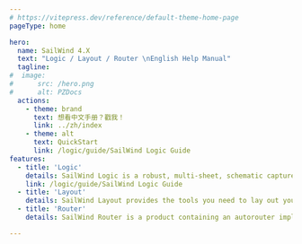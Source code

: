 ```yaml
---
# https://vitepress.dev/reference/default-theme-home-page
pageType: home

hero:
  name: SailWind 4.X
  text: "Logic / Layout / Router \nEnglish Help Manual"
  tagline: 
#  image:
#      src: /hero.png
#      alt: PZDocs
  actions:
    - theme: brand
      text: 想看中文手册？戳我！
      link: ../zh/index
    - theme: alt
      text: QuickStart
      link: /logic/guide/SailWind Logic Guide
features:
  - title: 'Logic'
    details: SailWind Logic is a robust, multi-sheet, schematic capture solution that builds an effective front-end environment for SailWind Layout.
    link: /logic/guide/SailWind Logic Guide
  - title: 'Layout'
    details: SailWind Layout provides the tools you need to lay out your PCB design, from creating a decal library for your components to generating output for fabrication.
  - title: 'Router'
    details: SailWind Router is a product containing an autorouter implemented on Latium technology.

---
```

